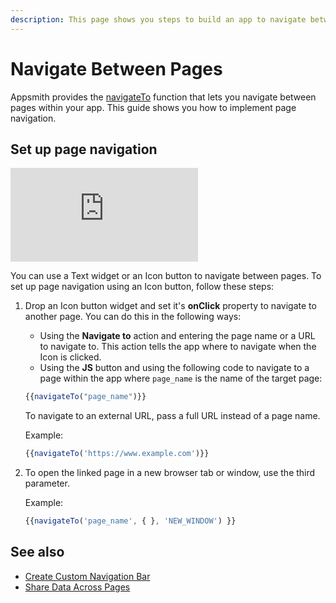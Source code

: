 ```yaml
---
description: This page shows you steps to build an app to navigate between pages.
---
```


# Navigate Between Pages
Appsmith provides the [navigateTo](/reference/appsmith-framework/widget-actions/navigate-to) function that lets you navigate between pages within your app. This guide shows you how to implement page navigation.

## Set up page navigation

<div style={{ position: "relative", paddingBottom: "calc(50.520833333333336% + 41px)", height: "0", width: "100%" }}>
  <iframe src="https://demo.arcade.software/4E2rERYsOCBeEoKHMK0j?embed" frameborder="0" loading="lazy" webkitallowfullscreen mozallowfullscreen allowfullscreen style={{ position: "absolute", top: "0", left: "0", width: "100%", height: "100%", colorScheme: "light" }} title="Appsmith | Connect Data">
  </iframe>
</div>

You can use a Text widget or an Icon button to navigate between pages.
To set up page navigation using an Icon button, follow these steps:
1. Drop an Icon button widget and set it's **onClick** property to navigate to another page. You can do this in the following ways:
   - Using the **Navigate to** action and entering the page name or a URL to navigate to. This action tells the app where to navigate when the Icon is clicked.
   - Using the **JS** button and using the following code to navigate to a page within the app where `page_name` is the name of the target page:

    ```jsx
    {{navigateTo("page_name")}}
    ```
    To navigate to an external URL, pass a full URL instead of a page name. 
   
    Example:
    ```jsx
    {{navigateTo('https://www.example.com')}}
    ```
2.  To open the linked page in a new browser tab or window, use the third parameter.

    Example:
    ```jsx
    {{navigateTo('page_name', { }, 'NEW_WINDOW') }}
    ```
## See also
- [Create Custom Navigation Bar](/build-apps/how-to-guides/create-custom-nav-bar)
- [Share Data Across Pages](/advanced-concepts/sharing-data-across-pages)
